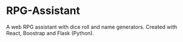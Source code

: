 # RPG-Assistant
A web RPG assistant with dice roll and name generators. Created with React, Boostrap and Flask (Python).
